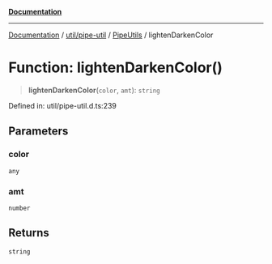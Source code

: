 [**Documentation**](../../../../../index.md)

***

[Documentation](../../../../../index.md) / [util/pipe-util](../../../index.md) / [PipeUtils](../index.md) / lightenDarkenColor

# Function: lightenDarkenColor()

> **lightenDarkenColor**(`color`, `amt`): `string`

Defined in: util/pipe-util.d.ts:239

## Parameters

### color

`any`

### amt

`number`

## Returns

`string`
